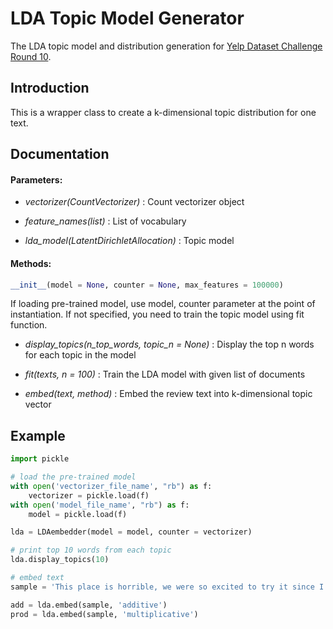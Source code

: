 # LDA Topic Model Generator

The LDA topic model and distribution generation for [Yelp Dataset Challenge Round 10](https://www.yelp.com/dataset/challenge).
## Introduction

This is a wrapper class to create a k-dimensional topic distribution for one text.

## Documentation
#### Parameters:
- *vectorizer(CountVectorizer)* : Count vectorizer object

- *feature_names(list)* : List of vocabulary

- *lda_model(LatentDirichletAllocation)* : Topic model

#### Methods:
```python
__init__(model = None, counter = None, max_features = 100000)
```
If loading pre-trained model, use model, counter parameter at the point of instantiation. If not specified, you need to train the topic model using fit function.

- *display_topics(n_top_words, topic_n = None)* : Display the top n words for each topic in the model

- *fit(texts, n = 100)* : Train the LDA model with given list of documents

- *embed(text, method)* : Embed the review text into k-dimensional topic vector

## Example
```python
import pickle

# load the pre-trained model
with open('vectorizer_file_name', "rb") as f:
    vectorizer = pickle.load(f)
with open('model_file_name', "rb") as f:
    model = pickle.load(f)

lda = LDAembedder(model = model, counter = vectorizer)

# print top 10 words from each topic
lda.display_topics(10)

# embed text
sample = 'This place is horrible, we were so excited to try it since I got a gift card for my birthday. We went in an ordered are whole meal and they did not except are gift card, because their system was down. Unacceptable, this would have been so helpful if we would have known this prior!!'

add = lda.embed(sample, 'additive')
prod = lda.embed(sample, 'multiplicative')

```
